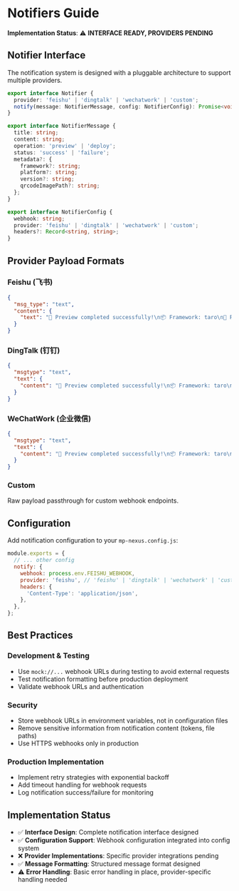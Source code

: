 # Notifiers Guide

**Implementation Status**: ⚠️ **INTERFACE READY, PROVIDERS PENDING**

## Notifier Interface

The notification system is designed with a pluggable architecture to support multiple providers.

```typescript
export interface Notifier {
  provider: 'feishu' | 'dingtalk' | 'wechatwork' | 'custom';
  notify(message: NotifierMessage, config: NotifierConfig): Promise<void>;
}

export interface NotifierMessage {
  title: string;
  content: string;
  operation: 'preview' | 'deploy';
  status: 'success' | 'failure';
  metadata?: {
    framework?: string;
    platform?: string;
    version?: string;
    qrcodeImagePath?: string;
  };
}

export interface NotifierConfig {
  webhook: string;
  provider: 'feishu' | 'dingtalk' | 'wechatwork' | 'custom';
  headers?: Record<string, string>;
}
```

## Provider Payload Formats

### Feishu (飞书)
```json
{
  "msg_type": "text",
  "content": {
    "text": "🎉 Preview completed successfully!\n📦 Framework: taro\n🎯 Platform: weapp\n🏷️ Version: 1.0.0"
  }
}
```

### DingTalk (钉钉)
```json
{
  "msgtype": "text",
  "text": {
    "content": "🎉 Preview completed successfully!\n📦 Framework: taro\n🎯 Platform: weapp\n🏷️ Version: 1.0.0"
  }
}
```

### WeChatWork (企业微信)
```json
{
  "msgtype": "text",
  "text": {
    "content": "🎉 Preview completed successfully!\n📦 Framework: taro\n🎯 Platform: weapp\n🏷️ Version: 1.0.0"
  }
}
```

### Custom
Raw payload passthrough for custom webhook endpoints.

## Configuration

Add notification configuration to your `mp-nexus.config.js`:

```javascript
module.exports = {
  // ... other config
  notify: {
    webhook: process.env.FEISHU_WEBHOOK,
    provider: 'feishu', // 'feishu' | 'dingtalk' | 'wechatwork' | 'custom'
    headers: {
      'Content-Type': 'application/json',
    },
  },
};
```

## Best Practices

### Development & Testing
- Use `mock://...` webhook URLs during testing to avoid external requests
- Test notification formatting before production deployment
- Validate webhook URLs and authentication

### Security
- Store webhook URLs in environment variables, not in configuration files
- Remove sensitive information from notification content (tokens, file paths)
- Use HTTPS webhooks only in production

### Production Implementation
- Implement retry strategies with exponential backoff
- Add timeout handling for webhook requests
- Log notification success/failure for monitoring

## Implementation Status

- ✅ **Interface Design**: Complete notification interface designed
- ✅ **Configuration Support**: Webhook configuration integrated into config system
- ❌ **Provider Implementations**: Specific provider integrations pending
- ✅ **Message Formatting**: Structured message format designed
- ⚠️ **Error Handling**: Basic error handling in place, provider-specific handling needed


